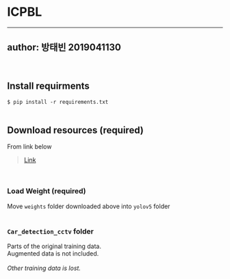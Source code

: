 # ICPBL
---
author: 방태빈 2019041130
---
<br>

## Install requirments
```$ pip install -r requirements.txt```   
<br>

## Download resources (required)
From link below 
> [Link](https://drive.google.com/file/d/1XWWPSESDYGYmO33sOmyma0-AjD2TTUg1/view?usp=share_link)
<br>

### Load Weight (required)
Move ```weights``` folder downloaded above into ```yolov5``` folder    
<br>

### ```Car_detection_cctv``` folder
Parts of the original training data.   
Augmented data is not included.      
<br>
*Other training data is lost.*
